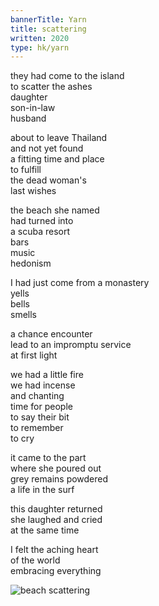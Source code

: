 ```yaml
---
bannerTitle: Yarn
title: scattering 
written: 2020
type: hk/yarn
---
```


they had come to the island  
to scatter the ashes  
daughter  
son-in-law  
husband


about to leave Thailand  
and not yet found  
a fitting time and place  
to fulfill  
the dead woman's  
last wishes  


the beach she named  
had turned into  
a scuba resort  
bars  
music  
hedonism


I had just come from a monastery  
yells  
bells  
smells  


a chance encounter  
lead to an impromptu service  
at first light  


we had a little fire  
we had incense  
and chanting  
time for people  
to say their bit  
to remember  
to cry


it came to the part  
where she poured out  
grey remains powdered  
a life in the surf  


this daughter returned  
she laughed and cried  
at the same time  


I felt the aching heart  
of the world  
embracing everything

![beach scattering](/images/pilg1/pilg129a.jpg "beach scattering")

